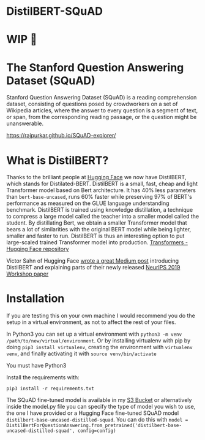 # DistilBERT-SQuAD

# WIP  🚧

# The Stanford Question Answering Dataset (SQuAD)

Stanford Question Answering Dataset (SQuAD) is a reading comprehension dataset, consisting of questions posed by crowdworkers on a set of Wikipedia articles, where the answer to every question is a segment of text, or span, from the corresponding reading passage, or the question might be unanswerable.

https://rajpurkar.github.io/SQuAD-explorer/

# What is DistilBERT?

Thanks to the brilliant people at [Hugging Face](https://huggingface.co/) we now have DistilBERT, which stands for Distilated-BERT. DistilBERT is a small, fast, cheap and light Transformer model based on Bert architecture. It has 40% less parameters than `bert-base-uncased`, runs 60% faster while preserving 97% of BERT's performance as measured on the GLUE language understanding benchmark. DistilBERT is trained using knowledge distillation, a technique to compress a large model called the teacher into a smaller model called the student. By distillating Bert, we obtain a smaller Transformer model that bears a lot of similarities with the original BERT model while being lighter, smaller and faster to run. DistilBERT is thus an interesting option to put large-scaled trained Transformer model into production. [Transformers - Hugging Face repository](https://github.com/huggingface/transformers)

Victor Sahn of Hugging Face [wrote a great Medium post](https://medium.com/huggingface/distilbert-8cf3380435b5) introducing DistilBERT and explaining parts of their newly released [NeurIPS 2019 Workshop paper](https://arxiv.org/abs/1910.01108)

# Installation

If you are testing this on your own machine I would recommend you do the setup in a virtual environment, as not to affect the rest of your files. 

In Python3 you can set up a virtual environment with `python3 -m venv /path/to/new/virtual/environment`. Or by installing virtualenv with pip by doing `pip3 install virtualenv`, creating the environment with `virtualenv venv`, and finally activating it with `source venv/bin/activate`

You must have Python3

Install the requirements with:

`pip3 install -r requirements.txt`

The SQuAD fine-tuned model is available in my [S3 Bucket](https://distilbert-finetuned-model.s3.eu-west-2.amazonaws.com/pytorch_model.bin) or alternatively inside the model.py file you can specify the type of model you wish to use, the one I have provided or a Hugging Face fine-tuned SQuAD model `distilbert-base-uncased-distilled-squad`. You can do this with `model = DistilBertForQuestionAnswering.from_pretrained('distilbert-base-uncased-distilled-squad', config=config)`
